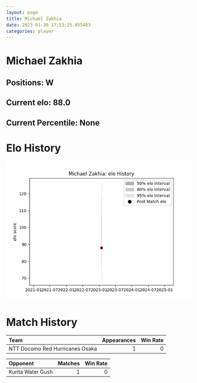 ```yaml
---  
layout: page  
title: Michael Zakhia  
date: 2023-01-30 17:53:25.055463  
categories: player  
---
```

# Michael Zakhia

## Positions: W

## Current elo: 88.0

## Current Percentile: None

# Elo History


![elo history](history_MichaelZakhia.png)
# Match History


| Team                            |   Appearances |   Win Rate |
|:--------------------------------|--------------:|-----------:|
| NTT Docomo Red Hurricanes Osaka |             1 |          0 |

| Opponent          |   Matches |   Win Rate |
|:------------------|----------:|-----------:|
| Kurita Water Gush |         1 |          0 |